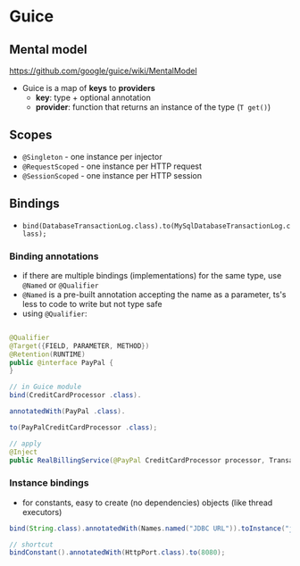 # Guice

## Mental model

https://github.com/google/guice/wiki/MentalModel

- Guice is a map of **keys** to **providers**
    - **key**: type + optional annotation
    - **provider**: function that returns an instance of the type (`T get()`)

## Scopes

- `@Singleton` - one instance per injector
- `@RequestScoped` - one instance per HTTP request
- `@SessionScoped` - one instance per HTTP session

## Bindings

- `bind(DatabaseTransactionLog.class).to(MySqlDatabaseTransactionLog.class);`

### Binding annotations

- if there are multiple bindings (implementations) for the same type, use `@Named` or `@Qualifier`
- `@Named` is a pre-built annotation accepting the name as a parameter, ts's less to code to write but not type safe
- using `@Qualifier`:

```java

@Qualifier
@Target({FIELD, PARAMETER, METHOD})
@Retention(RUNTIME)
public @interface PayPal {
}

// in Guice module
bind(CreditCardProcessor .class).

annotatedWith(PayPal .class).

to(PayPalCreditCardProcessor .class);

// apply
@Inject
public RealBillingService(@PayPal CreditCardProcessor processor, TransactionLog transactionLog) { ...}
```

### Instance bindings

- for constants, easy to create (no dependencies) objects (like thread executors)
```java
bind(String.class).annotatedWith(Names.named("JDBC URL")).toInstance("jdbc:mysql://localhost/pizza");

// shortcut
bindConstant().annotatedWith(HttpPort.class).to(8080);
```